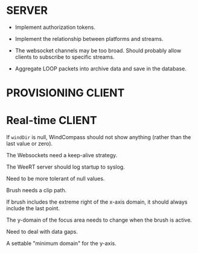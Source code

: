 # SERVER

- Implement authorization tokens.

- Implement the relationship between platforms and streams.

- The websocket channels may be too broad. Should probably allow clients to subscribe
to specific streams.

- Aggregate LOOP packets into archive data and save in the database.


# PROVISIONING CLIENT



# Real-time CLIENT

If `windDir` is null, WindCompass should not show anything (rather than the last value or zero).

The Websockets need a keep-alive strategy.

The WeeRT server should log startup to syslog.

Need to be more tolerant of null values.

Brush needs a clip path.

If brush includes the extreme right of the x-axis domain, it should always
include the last point.

The y-domain of the focus area needs to change when the brush is active.

Need to deal with data gaps.

A settable "minimum domain" for the y-axis.

